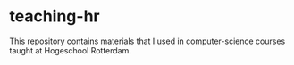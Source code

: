 # teaching-hr

This repository contains materials that I used in computer-science courses taught at Hogeschool Rotterdam.
